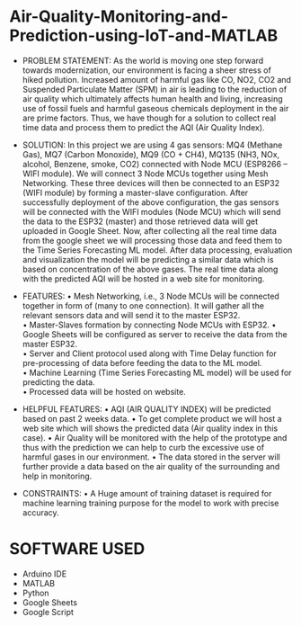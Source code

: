 # Air-Quality-Monitoring-and-Prediction-using-IoT-and-MATLAB
* PROBLEM STATEMENT: As the world is moving one step forward towards modernization, our environment is facing a sheer stress of hiked pollution. Increased amount of harmful gas like CO, NO2, CO2 and Suspended Particulate Matter (SPM) in air is leading to the reduction of air quality which ultimately affects human health and living, increasing use of fossil fuels and harmful gaseous chemicals deployment in the air are prime factors. Thus, we have though for a solution to collect real time data and process them to predict the AQI (Air Quality Index).

* SOLUTION: In this project we are using 4 gas sensors: MQ4 (Methane Gas), MQ7 (Carbon Monoxide), MQ9 (CO + CH4), MQ135 (NH3, NOx, alcohol, Benzene, smoke, CO2) connected with Node MCU (ESP8266 – WIFI module). We will connect 3 Node MCUs together using Mesh Networking. These three devices will then be connected to an ESP32 (WIFI module) by forming a master-slave configuration. After successfully deployment of the above configuration, the gas sensors will be connected with the WIFI modules (Node MCU) which will send the data to the ESP32 (master) and those retrieved data will get uploaded in Google Sheet. Now, after collecting all the real time data from the google sheet we will processing those data and feed them to the Time Series Forecasting ML model. After data processing, evaluation and visualization the model will be predicting a similar data which is based on concentration of the above gases. The real time data along with the predicted AQI will be hosted in a web site for monitoring.

* FEATURES: • Mesh Networking, i.e., 3 Node MCUs will be connected together in form of (many to one connection). It will gather all the relevant sensors data and will send it to the master ESP32.</br> • Master-Slaves formation by connecting Node MCUs with ESP32. • Google Sheets will be configured as server to receive the data from the master ESP32.</br> • Server and Client protocol used along with Time Delay function for pre-processing of data before feeding the data to the ML model.</br> • Machine Learning (Time Series Forecasting ML model) will be used for predicting the data.</br> • Processed data will be hosted on website.</br>

* HELPFUL FEATURES: • AQI (AIR QUALITY INDEX) will be predicted based on past 2 weeks data. • To get complete product we will host a web site which will shows the predicted data (Air quality index in this case). • Air Quality will be monitored with the help of the prototype and thus with the prediction we can help to curb the excessive use of harmful gases in our environment. • The data stored in the server will further provide a data based on the air quality of the surrounding and help in monitoring.

* CONSTRAINTS: • A Huge amount of training dataset is required for machine learning training purpose for the model to work with precise accuracy.

# SOFTWARE USED 
* Arduino IDE</br> 
* MATLAB</br>
* Python</br>
* Google Sheets</br>
* Google Script</br>
